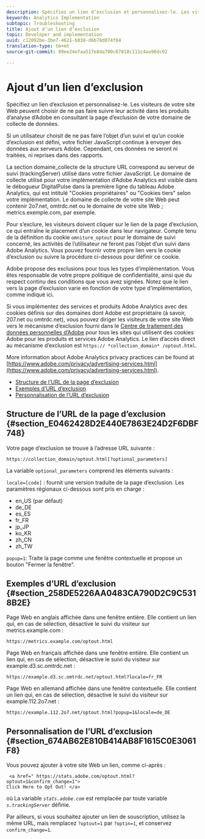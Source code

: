```yaml
---
description: Spécifiez un lien d’exclusion et personnalisez-le. Les visiteurs de votre site Web peuvent choisir de ne pas faire suivre leur activité dans les produits d’analyse d’Adobe en consultant la page d’exclusion de votre domaine de collecte de données.
keywords: Analytics Implementation
subtopic: Troubleshooting
title: Ajout d’un lien d’exclusion
topic: Developer and implementation
uuid: c12092be-3be7-4621-b838-d6b78d074f84
translation-type: tm+mt
source-git-commit: 99ee24efaa517e8da700c67818c111c4aa90dc02

---
```



# Ajout d’un lien d’exclusion

Spécifiez un lien d’exclusion et personnalisez-le. Les visiteurs de votre site Web peuvent choisir de ne pas faire suivre leur activité dans les produits d’analyse d’Adobe en consultant la page d’exclusion de votre domaine de collecte de données.

Si un utilisateur choisit de ne pas faire l’objet d’un suivi et qu’un cookie d’exclusion est défini, votre fichier JavaScript continue à envoyer des données aux serveurs Adobe. Cependant, ces données ne seront ni traitées, ni reprises dans des rapports.

La section domaine_collecte de la structure URL correspond au serveur de suivi (trackingServer) utilisé dans votre fichier JavaScript. Le domaine de collecte utilisé pour votre implémentation d’Adobe Analytics est visible dans le débogueur DigitalPulse dans la première ligne du tableau Adobe Analytics, qui est intitulé "Cookies propriétaires" ou "Cookies tiers" selon votre implémentation. Le domaine de collecte de votre site Web peut contenir 2o7.net, omtrdc.net ou le domaine de votre site Web ; metrics.exemple.com, par exemple.

Pour s’exclure, les visiteurs doivent cliquer sur le lien de la page d’exclusion, ce qui entraîne le placement d’un cookie dans leur navigateur. Compte tenu de la définition du cookie `omniture_optout` pour le domaine de suivi concerné, les activités de l’utilisateur ne feront pas l’objet d’un suivi dans Adobe Analytics. Vous pouvez fournir votre propre lien vers le cookie d’exclusion ou suivre la procédure ci-dessous pour définir ce cookie.

Adobe propose des exclusions pour tous les types d’implémentation. Vous êtes responsable de votre propre politique de confidentialité, ainsi que du respect continu des conditions que vous avez signées. Notez que le lien vers la page d’exclusion varie en fonction de votre type d’implémentation, comme indiqué ici.

Si vous implémentez des services et produits Adobe Analytics avec des cookies définis sur des domaines dont Adobe est propriétaire (à savoir, 207.net ou omtrdc.net), vous pouvez diriger les visiteurs de votre site Web vers le mécanisme d’exclusion fourni dans le [Centre de traitement des données personnelles d’Adobe](https://www.adobe.com/privacy/opt-out.html) pour tous les sites qui utilisent des cookies Adobe pour les produits et services Adobe Analytics. Le lien d’accès direct au mécanisme d’exclusion est `https:// *collection_domain* /optout.html`.

More information about Adobe Analytics privacy practices can be found at [https://www.adobe.com/privacy/advertising-services.html](https://www.adobe.com/privacy/advertising-services.html).

* [Structure de l’URL de la page d’exclusion](/help/implement/js-implementation/data-collection/opt-out-link.md#section_E0462428D2E440E7863E24D2F6DBF748)
* [Exemples d’URL d’exclusion](/help/implement/js-implementation/data-collection/opt-out-link.md#section_258DE5226AA0483CA790D2C9C5318B2E)
* [Personnalisation de l’URL d’exclusion](/help/implement/js-implementation/data-collection/opt-out-link.md#section_674AB62E810B414AB8F1615C0E3061F8)

## Structure de l’URL de la page d’exclusion {#section_E0462428D2E440E7863E24D2F6DBF748}

Votre page d’exclusion se trouve à l’adresse URL suivante :

```
https://collection_domain/optout.html[?optional_parameters]
```

La variable `optional_parameters` comprend les éléments suivants :

`locale=[code]` : fournit une version traduite de la page d’exclusion. Les paramètres régionaux ci-dessous sont pris en charge :

* en_US (par défaut)
* de_DE
* es_ES
* fr_FR
* jp_JP
* ko_KR
* zh_CN
* zh_TW

`popup=1`: Traite la page comme une fenêtre contextuelle et propose un bouton "Fermer la fenêtre".

## Exemples d’URL d’exclusion {#section_258DE5226AA0483CA790D2C9C5318B2E}

Page Web en anglais affichée dans une fenêtre entière. Elle contient un lien qui, en cas de sélection, désactive le suivi du visiteur sur metrics.example.com :

```
https://metrics.example.com/optout.html
```

Page Web en français affichée dans une fenêtre entière. Elle contient un lien qui, en cas de sélection, désactive le suivi du visiteur sur example.d3.sc.omtrdc.net :

```
https://example.d3.sc.omtrdc.net/optout.html?locale=fr_FR
```

Page Web en allemand affichée dans une fenêtre contextuelle. Elle contient un lien qui, en cas de sélection, désactive le suivi du visiteur sur example.112.2o7.net :

```
https://example.112.2o7.net/optout.html?popup=1&locale=de_DE
```

## Personnalisation de l’URL d’exclusion {#section_674AB62E810B414AB8F1615C0E3061F8}

Vous pouvez ajouter à votre site Web un lien, comme ci-après :

```
 <a href=" https://stats.adobe.com/optout.html?optout=1&confirm_change=1">
Click Here to Opt Out! </a>
```

où La variable *`stats.adobe.com`* est remplacée par toute variable *`s.trackingServer`* définie.

Par ailleurs, si vous souhaitez ajouter un lien de souscription, utilisez la même URL, mais remplacez `?optout=1` par `?optin=1`, et conservez `confirm_change=1`.
